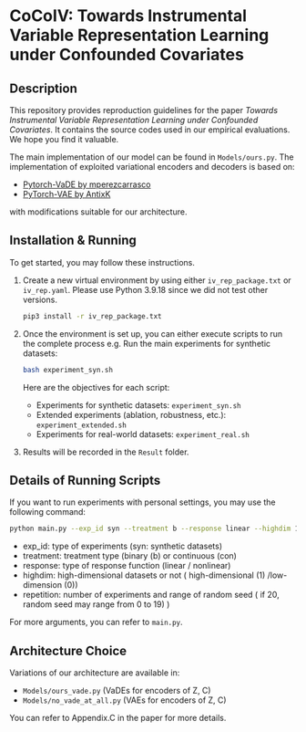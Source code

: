 # CoCoIV: Towards Instrumental Variable Representation Learning under Confounded Covariates

## Description
This repository provides reproduction guidelines for the paper *Towards Instrumental Variable Representation Learning under Confounded Covariates*. It contains the source codes used in our empirical evaluations. We hope you find it valuable.

The main implementation of our model can be found in `Models/ours.py`.
The implementation of exploited variational encoders and decoders is based on:
- [Pytorch-VaDE by mperezcarrasco](https://github.com/mperezcarrasco/Pytorch-VaDE)
- [PyTorch-VAE by AntixK](https://github.com/AntixK/PyTorch-VAE/tree/master)

with modifications suitable for our architecture.

## Installation & Running
To get started, you may follow these instructions.

1. Create a new virtual environment by using either `iv_rep_package.txt` or `iv_rep.yaml`. Please use Python 3.9.18 since we did not test other versions.
    ```bash
    pip3 install -r iv_rep_package.txt
    ```

2. Once the environment is set up, you can either execute scripts to run the complete process 
    e.g. Run the main experiments for synthetic datasets:
      ```bash
      bash experiment_syn.sh
      ```
    Here are the objectives for each script:
    - Experiments for synthetic datasets: `experiment_syn.sh`
    - Extended experiments (ablation, robustness, etc.): `experiment_extended.sh`
    - Experiments for real-world datasets: `experiment_real.sh`

3. Results will be recorded in the `Result` folder.

## Details of Running Scripts
If you want to run experiments with personal settings, you may use the following command:
```bash
python main.py --exp_id syn --treatment b --response linear --highdim 1 --repetition 20 
```
- exp_id: type of experiments (syn: synthetic datasets)
- treatment: treatment type (binary (b) or continuous (con) 
- response: type of response function (linear / nonlinear)
- highdim: high-dimensional datasets or not ( high-dimensional (1) /low-dimension (0))
- repetition: number of experiments and range of random seed ( if 20, random seed may range from 0 to 19) )

For more arguments, you can refer to `main.py`.



## Architecture Choice
Variations of our architecture are available in:
- `Models/ours_vade.py` (VaDEs for encoders of Z, C)
- `Models/no_vade_at_all.py` (VAEs for encoders of Z, C)

You can refer to Appendix.C in the paper for more details. 


